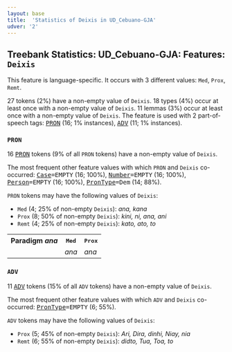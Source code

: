 ```yaml
---
layout: base
title:  'Statistics of Deixis in UD_Cebuano-GJA'
udver: '2'
---
```


## Treebank Statistics: UD_Cebuano-GJA: Features: `Deixis`

This feature is language-specific.
It occurs with 3 different values: `Med`, `Prox`, `Remt`.

27 tokens (2%) have a non-empty value of `Deixis`.
18 types (4%) occur at least once with a non-empty value of `Deixis`.
11 lemmas (3%) occur at least once with a non-empty value of `Deixis`.
The feature is used with 2 part-of-speech tags: <tt><a href="ceb_gja-pos-PRON.html">PRON</a></tt> (16; 1% instances), <tt><a href="ceb_gja-pos-ADV.html">ADV</a></tt> (11; 1% instances).

### `PRON`

16 <tt><a href="ceb_gja-pos-PRON.html">PRON</a></tt> tokens (9% of all `PRON` tokens) have a non-empty value of `Deixis`.

The most frequent other feature values with which `PRON` and `Deixis` co-occurred: <tt><a href="ceb_gja-feat-Case.html">Case</a></tt><tt>=EMPTY</tt> (16; 100%), <tt><a href="ceb_gja-feat-Number.html">Number</a></tt><tt>=EMPTY</tt> (16; 100%), <tt><a href="ceb_gja-feat-Person.html">Person</a></tt><tt>=EMPTY</tt> (16; 100%), <tt><a href="ceb_gja-feat-PronType.html">PronType</a></tt><tt>=Dem</tt> (14; 88%).

`PRON` tokens may have the following values of `Deixis`:

* `Med` (4; 25% of non-empty `Deixis`): <em>ana, kana</em>
* `Prox` (8; 50% of non-empty `Deixis`): <em>kini, ni, ana, ani</em>
* `Remt` (4; 25% of non-empty `Deixis`): <em>kato, ato, to</em>

<table>
  <tr><th>Paradigm <i>ana</i></th><th><tt>Med</tt></th><th><tt>Prox</tt></th></tr>
  <tr><td><tt></tt></td><td><em>ana</em></td><td><em>ana</em></td></tr>
</table>

### `ADV`

11 <tt><a href="ceb_gja-pos-ADV.html">ADV</a></tt> tokens (15% of all `ADV` tokens) have a non-empty value of `Deixis`.

The most frequent other feature values with which `ADV` and `Deixis` co-occurred: <tt><a href="ceb_gja-feat-PronType.html">PronType</a></tt><tt>=EMPTY</tt> (6; 55%).

`ADV` tokens may have the following values of `Deixis`:

* `Prox` (5; 45% of non-empty `Deixis`): <em>Ari, Dira, dinhi, Niay, nia</em>
* `Remt` (6; 55% of non-empty `Deixis`): <em>didto, Tua, Toa, to</em>

